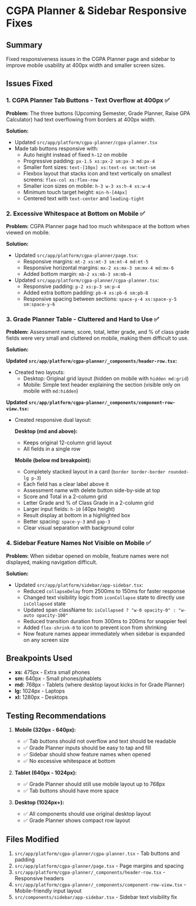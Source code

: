 # CGPA Planner & Sidebar Responsive Fixes

## Summary

Fixed responsiveness issues in the CGPA Planner page and sidebar to improve mobile usability at 400px width and smaller screen sizes.

## Issues Fixed

### 1. CGPA Planner Tab Buttons - Text Overflow at 400px ✅

**Problem:** The three buttons (Upcoming Semester, Grade Planner, Raise GPA Calculator) had text overflowing from borders at 400px width.

**Solution:**

- Updated `src/app/platform/cgpa-planner/cgpa-planner.tsx`
- Made tab buttons responsive with:
  - Auto height instead of fixed `h-12` on mobile
  - Progressive padding: `px-1.5 xs:px-2 sm:px-3 md:px-4`
  - Smaller font sizes: `text-[10px] xs:text-xs sm:text-sm`
  - Flexbox layout that stacks icon and text vertically on smallest screens: `flex-col xs:flex-row`
  - Smaller icon sizes on mobile: `h-3 w-3 xs:h-4 xs:w-4`
  - Minimum touch target height: `min-h-[44px]`
  - Centered text with `text-center` and `leading-tight`

### 2. Excessive Whitespace at Bottom on Mobile ✅

**Problem:** CGPA Planner page had too much whitespace at the bottom when viewed on mobile.

**Solution:**

- Updated `src/app/platform/cgpa-planner/page.tsx`:
  - Responsive margins: `mt-2 xs:mt-3 sm:mt-4 md:mt-5`
  - Responsive horizontal margins: `mx-2 xs:mx-3 sm:mx-4 md:mx-6`
  - Added bottom margin: `mb-2 xs:mb-3 sm:mb-4`
- Updated `src/app/platform/cgpa-planner/cgpa-planner.tsx`:
  - Responsive padding: `p-2 xs:p-3 sm:p-4`
  - Added extra bottom padding: `pb-4 xs:pb-6 sm:pb-8`
  - Responsive spacing between sections: `space-y-4 xs:space-y-5 sm:space-y-6`

### 3. Grade Planner Table - Cluttered and Hard to Use ✅

**Problem:** Assessment name, score, total, letter grade, and % of class grade fields were very small and cluttered on mobile, making them difficult to use.

**Solution:**

**Updated `src/app/platform/cgpa-planner/_components/header-row.tsx`:**

- Created two layouts:
  - Desktop: Original grid layout (hidden on mobile with `hidden md:grid`)
  - Mobile: Simple text header explaining the section (visible only on mobile with `md:hidden`)

**Updated `src/app/platform/cgpa-planner/_components/component-row-view.tsx`:**

- Created responsive dual layout:

  **Desktop (md and above):**

  - Keeps original 12-column grid layout
  - All fields in a single row

  **Mobile (below md breakpoint):**

  - Completely stacked layout in a card (`border border-border rounded-lg p-3`)
  - Each field has a clear label above it
  - Assessment name with delete button side-by-side at top
  - Score and Total in a 2-column grid
  - Letter Grade and % of Class Grade in a 2-column grid
  - Larger input fields: `h-10` (40px height)
  - Result display at bottom in a highlighted box
  - Better spacing: `space-y-3` and `gap-3`
  - Clear visual separation with background color

### 4. Sidebar Feature Names Not Visible on Mobile ✅

**Problem:** When sidebar opened on mobile, feature names were not displayed, making navigation difficult.

**Solution:**

- Updated `src/app/platform/sidebar/app-sidebar.tsx`:
  - Reduced `collapseDelay` from 2500ms to 150ms for faster response
  - Changed text visibility logic from `iconCollapse` state to directly use `isCollapsed` state
  - Updated span className to: `isCollapsed ? "w-0 opacity-0" : "w-auto opacity-100"`
  - Reduced transition duration from 300ms to 200ms for snappier feel
  - Added `flex-shrink-0` to icon to prevent icon from shrinking
  - Now feature names appear immediately when sidebar is expanded on any screen size

## Breakpoints Used

- **xs:** 475px - Extra small phones
- **sm:** 640px - Small phones/phablets
- **md:** 768px - Tablets (where desktop layout kicks in for Grade Planner)
- **lg:** 1024px - Laptops
- **xl:** 1280px - Desktops

## Testing Recommendations

1. **Mobile (320px - 640px):**

   - ✅ Tab buttons should not overflow and text should be readable
   - ✅ Grade Planner inputs should be easy to tap and fill
   - ✅ Sidebar should show feature names when opened
   - ✅ No excessive whitespace at bottom

2. **Tablet (640px - 1024px):**

   - ✅ Grade Planner should still use mobile layout up to 768px
   - ✅ Tab buttons should have more space

3. **Desktop (1024px+):**
   - ✅ All components should use original desktop layout
   - ✅ Grade Planner shows compact row layout

## Files Modified

1. `src/app/platform/cgpa-planner/cgpa-planner.tsx` - Tab buttons and padding
2. `src/app/platform/cgpa-planner/page.tsx` - Page margins and spacing
3. `src/app/platform/cgpa-planner/_components/header-row.tsx` - Responsive headers
4. `src/app/platform/cgpa-planner/_components/component-row-view.tsx` - Mobile-friendly input layout
5. `src/components/sidebar/app-sidebar.tsx` - Sidebar text visibility fix
